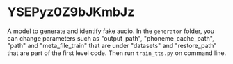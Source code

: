 # YSEPyz0Z9bJKmbJz
A model to generate and identify fake audio. In the ```generator``` folder, you can change parameters such as "output_path", "phoneme_cache_path", "path" and "meta_file_train" that are under "datasets" and "restore_path" that are part of the first level code. Then run ```train_tts.py``` on command line.
